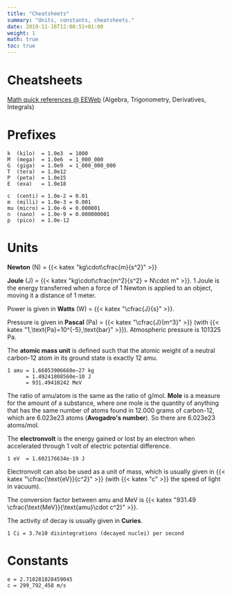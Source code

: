 ```yaml
---
title: "Cheatsheets"
summary: "Units, constants, cheatsheets."
date: 2019-11-16T12:00:51+01:00
weight: 1
math: true
toc: true
---
```


# Cheatsheets

[Math quick references @ EEWeb](https://www.eeweb.com/tools/math-help)
(Algebra, Trigonometry, Derivatives, Integrals)

# Prefixes

```
k  (kilo)  = 1.0e3  = 1000
M  (mega)  = 1.0e6  = 1_000_000
G  (giga)  = 1.0e9  = 1_000_000_000
T  (tera)  = 1.0e12
P  (peta)  = 1.0e15
E  (exa)   = 1.0e18

c  (centi) = 1.0e-2 = 0.01
m  (milli) = 1.0e-3 = 0.001
mu (micro) = 1.0e-6 = 0.000001
n  (nano)  = 1.0e-9 = 0.000000001
p  (pico)  = 1.0e-12
```

# Units

**Newton** (N) = {{< katex "kg\cdot\cfrac{m}{s^2}" >}}

**Joule** (J) = {{< katex "kg\cdot\cfrac{m^2}{s^2} = N\cdot m" >}}. 1 Joule is the energy transferred when a force of 1 Newton is applied to an object, moving it a distance of 1 meter.

Power is given in **Watts** (W) = {{< katex "\cfrac{J}{s}" >}}.

Pressure is given in **Pascal** (Pa) = {{< katex "\cfrac{J}{m^3}" >}} (with {{< katex "1\,\text{Pa}=10^{-5}\,\text{bar}" >}}). Atmospheric pressure is 101325 Pa.

The **atomic mass unit** is defined such that the atomic weight of a neutral carbon-12 atom in its ground state is exactly 12 amu.
```
1 amu = 1.66053906660e−27 kg
      = 1.49241808560e−10 J
      = 931.49410242 MeV
```
The ratio of amu/atom is the same as the ratio of g/mol. **Mole** is a measure for the amount of a substance, where one mole is the quantity of anything that has the same number of atoms found in 12.000 grams of carbon-12, which are 6.023e23 atoms (**Avogadro's number**). So there are 6.023e23 atoms/mol.

The **electronvolt** is the energy gained or lost by an electron when accelerated through 1 volt of electric potential difference.
```
1 eV  = 1.602176634e-19 J
```
Electronvolt can also be used as a unit of mass, which is usually given in {{< katex "\cfrac{\text{eV}}{c^2}" >}} (with {{< katex "c" >}} the speed of light in vacuum).

The conversion factor between amu and MeV is {{< katex "931.49 \cfrac{\text{MeV}}{\text{amu}\cdot c^2}" >}}.

The activity of decay is usually given in **Curies**.
```
1 Ci = 3.7e10 disintegrations (decayed nuclei) per second
```

# Constants

```
e = 2.718281828459045
c = 299_792_458 m/s
```
